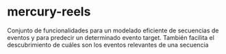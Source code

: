 # mercury-reels
Conjunto de funcionalidades para un modelado eficiente de secuencias de eventos y para predecir un determinado evento target. También facilita el descubrimiento de cuáles son los eventos relevantes de una secuencia
